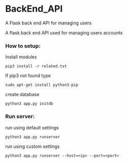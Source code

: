 # BackEnd_API
A Flask back end  API for managing users 



<p> A flask back end API used for managing users accounts </p> 



<h3> How to setup: </h3>

<p> Install modules </p>

`pip3 install -r related.txt ` 

<p> If pip3 not found type </p>

`sudo apt-get install python3-pip `

<p> create database </p>

`python3 app.py initdb `


<h3>Run server: </h3>

<p> run using default settings </p>

`python3 app.py runserver `

<p> run using custom settings </p>

`python3 app.py runserver --host=<ip> --port=<port> `


